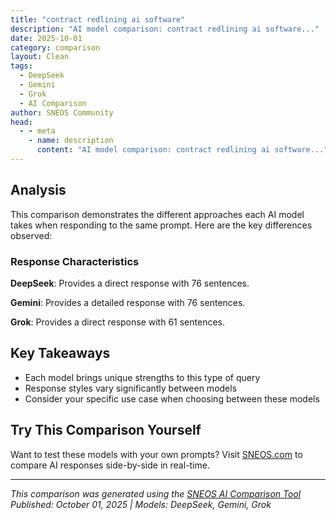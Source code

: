 ```yaml
---
title: "contract redlining ai software"
description: "AI model comparison: contract redlining ai software..."
date: 2025-10-01
category: comparison
layout: Clean
tags:
  - DeepSeek
  - Gemini
  - Grok
  - AI Comparison
author: SNEOS Community
head:
  - - meta
    - name: description
      content: "AI model comparison: contract redlining ai software..."
---
```


<ChatComparison
  title="contract redlining ai software"
  prompt="contract redlining ai software"
  :responses='{"DeepSeek": "Of course. This is a fantastic and rapidly evolving area of AI application. Let\u0027s break down \u0022contract redlining AI software\u0022 in detail.\n\n### What is Contract Redlining AI Software?\n\nAt its core, this software uses Artificial Intelligence (AI), specifically Natural Language Processing (NLP) and Machine Learning (ML), to automate and enhance the process of reviewing and marking up contracts.\n\n**Traditional Redlining:** A lawyer or contract manager manually reads a contract, identifies non-standard, risky, or non-compliant clauses, and \u0022redlines\u0022 them (using Microsoft Word\u0027s Track Changes) with suggested edits and comments.\n\n**AI-Powered Redlining:** The AI scans the contract in seconds, compares it against a pre-defined set of rules (playbooks) and a database of best practices, and automatically highlights deviations, suggests alternative language, and explains the risks.\n\n---\n\n### Key Features and Capabilities\n\nModern contract redlining AI platforms typically offer:\n\n1. **Automated Clause Identification \u0026 Extraction:** The AI parses the contract to find and label all standard clauses (e.g., \u0022Limitation of Liability,\u0022 \u0022Indemnification,\u0022 \u0022Termination\u0022).\n2. **Risk Assessment \u0026 Scoring:** It assigns a risk score (e.g., High, Medium, Low) to the contract as a whole and to individual clauses, helping reviewers prioritize their attention.\n3. **Playbook-Driven Analysis:** This is the heart of the system. You can \u0022teach\u0022 the AI your company\u0027s legal and business standards. For example:\n * *Rule:* \u0022Our standard limitation of liability cap is the total contract value.\u0022\n * *AI Action:* If the contract has an unlimited liability clause, the AI flags it as **high risk** and suggests your standard language.\n4. **Smart Suggestions \u0026 Pre-Approved Fallbacks:** The AI doesn\u0027t just point out problems; it suggests specific, pre-vetted alternative language to fix them. It can also offer a series of fallback positions for negotiations.\n5. **Context-Aware Explanations:** The AI provides plain-English explanations of *why* a clause is risky, referencing relevant laws, regulations, or internal policies.\n6. **Comparison Against Precedents:** The software can compare a new contract against a library of your previously executed \u0022gold standard\u0022 agreements to spot deviations.\n7. **Integration with Word and CLMs:** Many tools work as an add-in within Microsoft Word, right in the familiar redlining environment. They also integrate with Contract Lifecycle Management (CLM) systems for an end-to-end workflow.\n\n---\n\n### Top Players in the Market\n\nThe market is crowded, but here are some of the leading and most recognized vendors:\n\n| Company | Key Strengths \u0026 Focus |\n| :--- | :--- |\n| **Kira Systems** (now part of Litera) | A pioneer in the space. Known for high accuracy in clause identification, especially for complex M\u0026A due diligence. Strong playbook customization. |\n| **LawGeex** | Focuses heavily on automating the review of routine contracts (e.g., NDAs, procurement agreements). Known for its user-friendly interface and clear risk scoring. |\n| **LinkSquares** | More than just redlining; it\u0027s a full CLM. Its AI is used for post-signature analysis and extracting data from existing contract portfolios, as well as for new reviews. |\n| **SirionLabs** | Specializes in high-value, complex contracts like strategic sourcing and supplier agreements. Strong in performance and obligation tracking post-signature. |\n| **Lexion** (acquired by Ironclad) | Combines AI review with a streamlined workflow and CLM, popular with legal ops teams. Focuses on practicality and speed for sales and procurement contracts. |\n| **Evisort** | Another AI-powered CLM that offers strong redlining and analysis features, with good integration capabilities. |\n| **BlackBoiler** | Unique for its \u0022automatic redlining\u0022 approach. It actively edits the document in Word\u0027s Track Changes with your preferred language, rather than just making suggestions in a sidebar. |\n\n---\n\n### Benefits of Using AI for Redlining\n\n* **Massive Efficiency Gains:** Reduces contract review time from hours/days to minutes. Legal teams can focus on high-value, strategic work instead of routine reviews.\n* **Improved Accuracy \u0026 Consistency:** Eliminates human error and ensures every contract is checked against the same standard playbook, reducing risk.\n* **Empowerment of Business Teams:** Sales, procurement, and other business users can get initial reviews on standard contracts, speeding up deal cycles while staying within guardrails.\n* **Faster Deal Velocity:** Contracts get signed quicker, directly impacting revenue and business operations.\n* **Enhanced Risk Management:** Proactively identifies non-standard and risky terms that a busy human might overlook.\n\n---\n\n### Limitations and Considerations\n\n* **Not a Replacement for Lawyers:** AI is a powerful **assistant**, not a replacement for legal judgment. It excels at finding deviations but may not understand nuanced business contexts or complex, novel provisions. A final human review is always essential.\n* **Implementation \u0026 Training:** The AI needs to be trained on your specific playbooks and contract history. This requires an upfront investment of time and expertise.\n* **Cost:** These platforms can be expensive, making them more suitable for organizations with a high volume of contracts.\n* **Handling Ambiguity:** AI can struggle with highly ambiguous language, cross-referential clauses, or entirely new types of clauses it hasn\u0027t seen before.\n\n### How to Choose the Right Software\n\n1. **Identify Your Pain Points:** Are you reviewing 1000s of NDAs? Complex supplier agreements? Sales contracts? Your primary use case will guide your choice.\n2. **Volume of Contracts:** High volume justifies a more robust, automated system.\n3. **Integration Needs:** Does it need to plug into your Salesforce, DocuSign, or existing CLM?\n4. **Ease of Use:** Who will be the primary user? Lawyers or business people? The interface should be tailored to them.\n5. **Request a Pilot/Demo:** Always test the software with a sample of your *own* contracts. This is the best way to gauge its accuracy and usefulness for your specific needs.\n\nIn summary, **contract redlining AI software is a transformative technology that automates the tedious parts of contract review, standardizes risk assessment, and accelerates business, all while keeping a human lawyer firmly in the loop for final decision-making.**", "Gemini": "The development of AI software for contract redlining, especially when considering the historical context of redlining, requires extreme caution and a commitment to ethical and responsible AI development. Here\u0027s a breakdown of the potential benefits, risks, and crucial considerations:\n\n**What is Contract Redlining and How Can AI Help?**\n\n* **Contract Redlining:** The process of reviewing and editing contract drafts, marking changes (additions, deletions, modifications) and providing comments for negotiation. It\u0027s typically a time-consuming and detail-oriented task done by lawyers or legal professionals.\n\n* **How AI Can Help:**\n\n * **Efficiency:** AI can automate the initial review process, identifying potential issues, clauses that deviate from company standards, and inconsistencies. This frees up human lawyers to focus on more complex legal reasoning and negotiation.\n * **Consistency:** AI can enforce consistent application of company policies and legal requirements across all contracts.\n * **Risk Identification:** AI can analyze contracts to identify potential risks, such as unfavorable terms, missing clauses, or non-compliance with regulations.\n * **Knowledge Management:** AI can learn from past contracts and negotiations, providing insights into optimal terms and strategies.\n * **Improved Accuracy:** Reduce human error in identifying non-standard clauses and potential issues.\n\n**The \u0022Redlining\u0022 History and the Potential for Harm**\n\n* **Historical Redlining:** In the United States, \u0022redlining\u0022 refers to the discriminatory practice of denying services (e.g., loans, insurance) to residents of certain neighborhoods based on race or ethnicity. These neighborhoods were often marked with red lines on maps. This practice has had devastating and long-lasting impacts on communities of color, contributing to wealth inequality and segregation.\n\n* **The Risk with AI:** AI systems trained on biased historical data can perpetuate and amplify discriminatory practices, even unintentionally. If an AI system is trained on contract data that reflects historical patterns of discrimination (e.g., contracts with less favorable terms for businesses in certain zip codes), it could learn to recommend or perpetuate those same biases.\n\n**Ethical Considerations and Mitigation Strategies**\n\nHere are critical steps to avoid perpetuating discrimination and ensure responsible AI development:\n\n1. **Data Auditing and Bias Mitigation:**\n\n * **Comprehensive Data Audit:** Conduct a thorough audit of the training data to identify potential sources of bias, including historical trends, demographic skews, and biased language.\n * **Data Balancing and Augmentation:** Balance the training data to ensure representation from diverse populations and geographies. Augment the data with synthetic examples to address underrepresentation.\n * **Bias Detection Algorithms:** Employ bias detection algorithms to identify and mitigate biases in the training data and the AI model itself. Tools like Fairlearn or AI Fairness 360 can be helpful.\n * **\u0022Adversarial Debasing\u0022**: Actively try to \u0022trick\u0022 the AI into making discriminatory decisions during development. Then, adjust the model to prevent this.\n\n2. **Algorithmic Transparency and Explainability:**\n\n * **Explainable AI (XAI):** Design the AI system to be explainable, so that users can understand the reasons behind its recommendations. This allows for auditing and identification of potential biases. Use techniques like LIME or SHAP.\n * **Transparency in Decision-Making:** Clearly document the AI\u0027s decision-making process and the factors that influence its recommendations. Avoid \u0022black box\u0022 approaches.\n\n3. **Human Oversight and Control:**\n\n * **Human-in-the-Loop:** Maintain human oversight and control over the AI system\u0027s recommendations. Legal professionals should review and validate the AI\u0027s suggestions before they are implemented. The AI should be an assistant, *not* an autonomous decision-maker.\n * **Escalation Protocols:** Establish clear escalation protocols for situations where the AI identifies potential issues that require human judgment.\n\n4. **Fairness Metrics and Monitoring:**\n\n * **Define Fairness Metrics:** Establish clear fairness metrics to measure the AI system\u0027s performance across different demographic groups. Consider different definitions of fairness (e.g., equal opportunity, equal outcome) and choose the most appropriate metrics for the context.\n * **Ongoing Monitoring:** Continuously monitor the AI system\u0027s performance to detect and address any emerging biases. Implement a feedback loop to incorporate human feedback and improve the AI\u0027s accuracy and fairness over time.\n * **Regular Audits:** Conduct regular independent audits of the AI system to ensure it is operating fairly and ethically.\n\n5. **Legal and Regulatory Compliance:**\n\n * **Compliance with Anti-Discrimination Laws:** Ensure that the AI system complies with all applicable anti-discrimination laws and regulations (e.g., Fair Housing Act, Equal Credit Opportunity Act).\n * **Data Privacy:** Protect the privacy of sensitive data used to train and operate the AI system.\n\n6. **Ethical AI Framework:**\n\n * **Adopt an Ethical AI Framework:** Develop and implement an ethical AI framework that guides the development and deployment of the AI system. This framework should address issues such as fairness, transparency, accountability, and human oversight.\n\n**Specific Technical Considerations:**\n\n* **Natural Language Processing (NLP):** The core technology. Use state-of-the-art NLP models like BERT, RoBERTa, or newer transformer architectures specifically fine-tuned for legal text.\n* **Named Entity Recognition (NER):** Identify key entities in the contract (parties, dates, locations, monetary amounts).\n* **Relationship Extraction:** Identify relationships between entities (e.g., \u0022Party A agrees to pay Party B $X\u0022).\n* **Clause Classification:** Classify clauses into categories (e.g., indemnity, termination, governing law).\n* **Similarity Analysis:** Compare contract clauses to standard clauses and identify deviations.\n* **Machine Learning (ML) for Risk Assessment:** Train ML models to predict the risk associated with different contract terms, based on historical data and legal precedents.\n* **Knowledge Graph:** Build a knowledge graph to represent the relationships between legal concepts, clauses, and regulations.\n\n**Example Use Case and Bias Concerns:**\n\nLet\u0027s say you\u0027re building an AI to redline loan agreements. The AI might analyze:\n\n* Interest rates\n* Collateral requirements\n* Repayment terms\n\nIf the training data primarily includes loan agreements for businesses in wealthy, predominantly white neighborhoods, the AI might:\n\n* Flag *any* deviation from those terms as \u0022high risk\u0022 when analyzing a loan agreement from a business in a low-income, minority neighborhood.\n* Unjustly recommend higher interest rates or more stringent collateral requirements for businesses in those areas.\n\n**Therefore, the development of such software requires constant vigilance, rigorous testing, and a strong commitment to fairness and equity.**\n\n**Conclusion:**\n\nContract redlining AI has the potential to significantly improve efficiency and accuracy in the legal field. However, it is crucial to address the ethical risks associated with perpetuating historical biases. By following the mitigation strategies outlined above, developers can create AI systems that are fair, transparent, and accountable, and that contribute to a more just and equitable legal system. Failure to address these risks could lead to the reinforcement of discriminatory practices and the further marginalization of vulnerable communities. This is not simply a technical problem, but a social and ethical imperative. Always prioritize human oversight and ensure that the AI is used to *augment* human expertise, not to replace it.\n", "Grok": "Contract redlining AI software refers to tools powered by artificial intelligence (AI) that assist in the review, analysis, and revision of legal contracts. These tools are designed to streamline the contract negotiation process by identifying key clauses, flagging potential risks, suggesting edits, and automating the \u0022redlining\u0022 process (marking changes or comments in a contract draft). They are widely used by legal teams, contract managers, and businesses to save time, reduce errors, and ensure compliance.\n\n### Features of Contract Redlining AI Software\n1. **Clause Identification and Analysis**: Automatically detects and categorizes key clauses (e.g., termination, liability, payment terms) and compares them against standard templates or benchmarks.\n2. **Risk Detection**: Highlights potential legal, financial, or operational risks in contract language.\n3. **Automated Suggestions**: Provides recommended edits or alternative wording based on best practices, company policies, or legal standards.\n4. **Version Tracking**: Manages multiple versions of a contract, showing changes made by different parties (redlining and commenting).\n5. **Compliance Checks**: Ensures contracts adhere to relevant laws, regulations, and internal guidelines.\n6. **Integration**: Often integrates with contract management systems, word processors (e.g., Microsoft Word), and collaboration tools.\n7. **Natural Language Processing (NLP)**: Uses AI to understand and interpret legal language, even in complex or non-standard contracts.\n8. **Collaboration Tools**: Facilitates real-time collaboration between parties by allowing comments, approvals, and negotiations within the platform.\n\n### Benefits\n- **Time Efficiency**: Reduces manual review time by automating repetitive tasks.\n- **Accuracy**: Minimizes human error in identifying problematic terms or clauses.\n- **Cost Savings**: Decreases the need for extensive legal reviews by flagging issues early.\n- **Scalability**: Handles large volumes of contracts, ideal for enterprises with frequent negotiations.\n- **Consistency**: Ensures uniform application of company policies or legal standards across contracts.\n\n### Popular Contract Redlining AI Software\n1. **Kira Systems**: Uses AI to extract and analyze contract data, identify risks, and assist with redlining.\n2. **ContractPodAi**: Combines AI with contract lifecycle management (CLM) to automate reviews and redlining processes.\n3. **LawGeex**: Automates contract review and redlining by comparing documents to predefined rules and guidelines.\n4. **eBrevia**: Focuses on extracting data and identifying key issues in contracts for redlining and negotiation.\n5. **Ironclad**: A CLM platform with AI-powered redlining and workflow automation for faster contract turnaround.\n6. **DocuSign CLM (Contract Lifecycle Management)**: Offers AI-driven insights and redlining capabilities integrated with e-signature tools.\n7. **ThoughtRiver**: Specializes in pre-signature contract analysis, risk assessment, and automated redlining.\n\n### How to Choose the Right Software\n- **Use Case**: Determine if you need a standalone redlining tool or a full CLM platform.\n- **Integration**: Check compatibility with existing systems (e.g., CRM, ERP, or document management tools).\n- **Customization**: Look for software that allows tailoring to your company\u2019s specific policies or industry regulations.\n- **Ease of Use**: Ensure the interface is user-friendly for both legal and non-legal staff.\n- **Pricing**: Evaluate costs based on features, number of users, and contract volume.\n- **Security**: Confirm robust data protection and compliance with GDPR, HIPAA, or other relevant standards.\n\n### Limitations\n- **Complex Language**: AI may struggle with highly nuanced or ambiguous legal language.\n- **Contextual Understanding**: Tools might miss context-specific risks that require human judgment.\n- **Dependency on Training Data**: Performance depends on the quality and relevance of the data used to train the AI.\n- **Not a Substitute for Lawyers**: While helpful, these tools should complement, not replace, legal expertise for critical contracts.\n\n### Future Trends\n- Increased use of generative AI (e.g., drafting contract clauses from scratch).\n- Enhanced integration with blockchain for secure contract execution.\n- Greater focus on multi-language support for global businesses.\n- Deeper personalization through machine learning based on user feedback and contract history.\n\nIf you\u0027re looking for a specific tool or have a particular use case in mind, let me know, and I can provide more tailored recommendations or insights!"}' 
  published-date="21:09"
/>

## Analysis

This comparison demonstrates the different approaches each AI model takes when responding to the same prompt. Here are the key differences observed:

### Response Characteristics

**DeepSeek**: Provides a direct response with 76 sentences. 

**Gemini**: Provides a detailed response with 76 sentences. 

**Grok**: Provides a direct response with 61 sentences. 

## Key Takeaways

- Each model brings unique strengths to this type of query
- Response styles vary significantly between models
- Consider your specific use case when choosing between these models

## Try This Comparison Yourself

Want to test these models with your own prompts? Visit [SNEOS.com](https://sneos.com) to compare AI responses side-by-side in real-time.

---

*This comparison was generated using the [SNEOS AI Comparison Tool](https://sneos.com)*
*Published: October 01, 2025 | Models: DeepSeek, Gemini, Grok*
